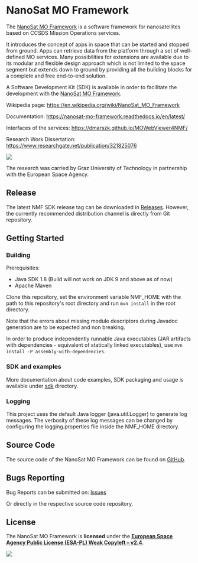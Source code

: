 # NanoSat MO Framework

The [NanoSat MO Framework] is a software framework for nanosatellites based on CCSDS Mission Operations services.

It introduces the concept of apps in space that can be started and stopped from ground. Apps can retrieve data from the platform through a set of well-defined MO services. Many possibilities for extensions are available due to its modular and flexible design approach which is not limited to the space segment but extends down to ground by providing all the building blocks for a complete and free end-to-end solution.

A Software Development Kit (SDK) is available in order to facilitate the development with the [NanoSat MO Framework].

Wikipedia page: https://en.wikipedia.org/wiki/NanoSat_MO_Framework

Documentation: https://nanosat-mo-framework.readthedocs.io/en/latest/

Interfaces of the services: https://dmarszk.github.io/MOWebViewer4NMF/

Research Work Dissertation: https://www.researchgate.net/publication/321825076

[![][ESAImage]][website]

The research was carried by Graz University of Technology in partnership with the European Space Agency.

## Release
The latest NMF SDK release tag can be downloaded in [Releases]. However, the currently recommended distribution channel is directly from Git repository.

## Getting Started

### Building

Prerequisites:

- Java SDK 1.8 (Build will not work on JDK 9 and above as of now)
- Apache Maven

Clone this repository, set the environment variable NMF\_HOME with the path to this repository's root directory and run `mvn install` in the root directory.

Note that the errors about missing module descriptors during Javadoc generation are to be expected and non breaking.

In order to produce independently runnable Java executables (JAR artifacts with dependencies - equivalent of statically linked executables), use `mvn install -P assembly-with-dependencies`.

### SDK and examples

More documentation about code examples, SDK packaging and usage is available under [sdk](sdk) directory.

### Logging

This project uses the default Java logger (java.util.Logger) to generate log messages. The verbosity of these log messages can be changed by configuring the logging.properties file inside the NMF\_HOME directory.

## Source Code

The source code of the NanoSat MO Framework can be found on [GitHub].

## Bugs Reporting

Bug Reports can be submitted on: [Issues]

Or directly in the respective source code repository.

## License

The NanoSat MO Framework is **licensed** under the **[European Space Agency Public License (ESA-PL) Weak Copyleft – v2.4]**.

[![][ESAImage]][website]

[ESAImage]: http://www.esa.int/esalogo/images/logotype/img_colorlogo_darkblue.gif
[European Space Agency Public License (ESA-PL) Weak Copyleft – v2.4]: https://github.com/esa/nanosat-mo-framework/blob/master/LICENCE.md
[GitHub]: https://github.com/esa/nanosat-mo-framework
[Releases]: https://github.com/esa/nanosat-mo-framework/releases
[Issues]: https://gitlab.com/esa/NMF/nmf-issues/-/issues
[website]: http://www.esa.int/
[NanoSat MO Framework]: https://nanosat-mo-framework.github.io/

